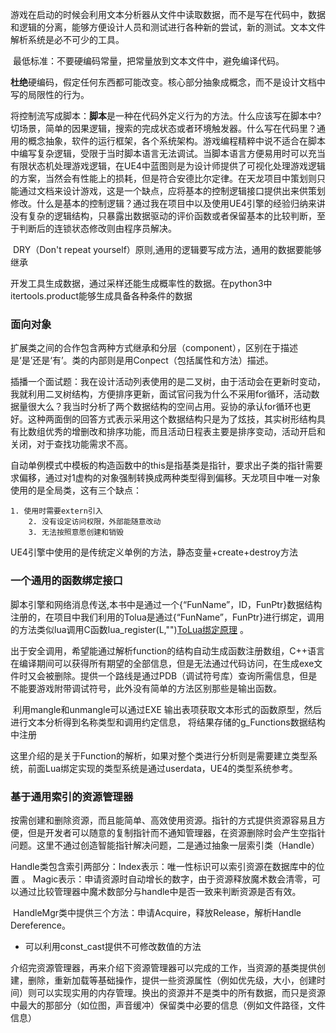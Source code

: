 游戏在启动的时候会利用文本分析器从文件中读取数据，而不是写在代码中，数据和逻辑的分离，能够方便设计人员和测试进行各种新的尝试，新的测试。文本文件解析系统是必不可少的工具。

​	最低标准：不要硬编码常量，把常量放到文本文件中，避免编译代码。

​	**杜绝**硬编码，假定任何东西都可能改变。核心部分抽象成概念，而不是设计文档中写的局限性的行为。

​	将控制流写成脚本：**脚本**是一种在代码外定义行为的方法。什么应该写在脚本中?切场景，简单的因果逻辑，搜索的完成状态或者环境触发器。什么写在代码里？通用的概念抽象，软件的运行框架，各个系统架构。游戏编程精粹中说不适合在脚本中编写复杂逻辑，受限于当时脚本语言无法调试。当脚本语言方便易用时可以充当有限状态机处理游戏逻辑，在UE4中蓝图则是为设计师提供了可视化处理游戏逻辑的方案，当然会有性能上的损耗，但是符合安德比尔定律。在天龙项目中策划则只能通过文档来设计游戏，这是一个缺点，应将基本的控制逻辑接口提供出来供策划修改。什么是基本的控制逻辑？通过我在项目中以及使用UE4引擎的经验归纳来讲没有复杂的逻辑结构，只暴露出数据驱动的评价函数或者保留基本的比较判断，至于判断后的连锁状态修改则由程序员解决。

​	DRY（Don't repeat yourself）原则,通用的逻辑要写成方法，通用的数据要能够继承

​	开发工具生成数据，通过采样还能生成概率性的数据。在python3中itertools.product能够生成具备各种条件的数据



### 面向对象

​	扩展类之间的合作包含两种方式继承和分层（component），区别在于描述是‘是’还是‘有’。类的内部则是用Conpect（包括属性和方法）描述。

插播一个面试题：我在设计活动列表使用的是二叉树，由于活动会在更新时变动，我就利用二叉树结构，方便排序更新，面试官问我为什么不采用for循环，活动数据量很大么？我当时分析了两个数据结构的空间占用。妥协的承认for循环也更好。这种两面倒的回答方式表示采用这个数据结构只是为了炫技，其实树形结构具有比数组优秀的增删改和排序功能，而且活动日程表主要是排序变动，活动开启和关闭，对于查找功能需求不高。



​	自动单例模式中模板的构造函数中的this是指基类是指针，要求出子类的指针需要求偏移，通过对1虚构的对象强制转换成两种类型得到偏移。天龙项目中唯一对象使用的是全局类，这有三个缺点：

 	1. 使用时需要extern引入
		2. 没有设定访问权限，外部能随意改动
		3. 无法按照意愿创建和销毁

UE4引擎中使用的是传统定义单例的方法，静态变量+create+destroy方法

### 一个通用的函数绑定接口

​	脚本引擎和网络消息传送,本书中是通过一个{“FunName”，ID，FunPtr}数据结构注册的，在项目中我们利用的Tolua是通过{“FunName”，FunPtr}进行绑定，调用的方法类似lua调用C函数lua_register(L,"")[ToLua绑定原理](./Tolua绑定原理与优化建议) 。

​	出于安全调用，希望能通过解析function的结构自动生成函数注册数组，C++语言在编译期间可以获得所有期望的全部信息，但是无法通过代码访问，在生成exe文件时又会被删除。提供一个路线是通过PDB（调试符号库）查询所需信息，但是不能要游戏附带调试符号，此外没有简单的方法区别那些是输出函数。

​	利用mangle和unmangle可以通过EXE 输出表项获取文本形式的函数原型，然后进行文本分析得到名称类型和调用约定信息， 将结果存储的g_Functions数据结构中注册

​	这里介绍的是关于Function的解析，如果对整个类进行分析则是需要建立类型系统，前面Lua绑定实现的类型系统是通过userdata，UE4的类型系统参考。

[UE4 Inside]: https://zhuanlan.zhihu.com/p/24319968	"类型系统"

### 基于通用索引的资源管理器

​	按需创建和删除资源，而且能简单、高效使用资源。指针的方式提供资源容易且方便，但是开发者可以随意的复制指针而不通知管理器，在资源删除时会产生空指针问题。这里不通过创造智能指针解决问题，二是通过抽象一层索引类（Handle）

​	Handle类包含索引两部分：Index表示：唯一性标识可以索引资源在数据库中的位置 。    Magic表示：申请资源时自动增长的数字，由于资源释放魔术数会清零，可以通过比较管理器中魔术数部分与handle中是否一致来判断资源是否有效。

​	HandleMgr类中提供三个方法：申请Acquire，释放Release，解析Handle Dereference。

- 可以利用const_cast提供不可修改数值的方法

介绍完资源管理器，再来介绍下资源管理器可以完成的工作，当资源的基类提供创建，删除，重新加载等基础操作，提供一些资源属性（例如优先级，大小，创建时间）则可以实现实用的内存管理。换出的资源并不是类中的所有数据，而只是资源中最大的那部分（如位图，声音缓冲）保留类中必要的信息（例如文件路径，文件信息）